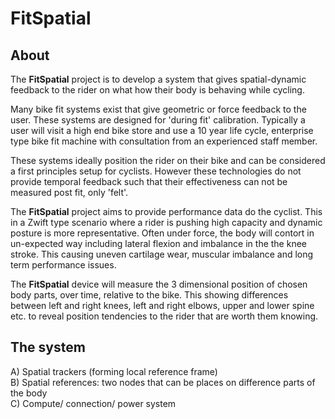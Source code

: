 # FitSpatial

## About

The **FitSpatial** project is to develop a system that gives spatial-dynamic feedback to the rider on what how their body is behaving while cycling.

Many bike fit systems exist that give geometric or force feedback to the user. These systems are designed for 'during fit' calibration. Typically a user will visit a high end bike store and use a 10 year life cycle, enterprise type bike fit machine with consultation from an experienced staff member.

These systems ideally position the rider on their bike and can be considered a first principles setup for cyclists. However these technologies do not provide temporal feedback such that their effectiveness can not be measured post fit, only 'felt'.

The **FitSpatial** project aims to provide performance data do the cyclist. This in a Zwift type scenario where a rider is pushing high capacity and dynamic posture is more representative. Often under force, the body will contort in un-expected way including lateral flexion and imbalance in the the knee stroke. This causing uneven cartilage wear, muscular imbalance and long term performance issues.

The **FitSpatial** device will measure the 3 dimensional position of chosen body parts, over time, relative to the bike. This showing differences between left and right knees, left and right elbows, upper and lower spine etc. to reveal position tendencies to the rider that are worth them knowing.

## The system

A) Spatial trackers (forming local reference frame)  
B) Spatial references: two nodes that can be places on difference parts of the body  
C) Compute/ connection/ power system  
